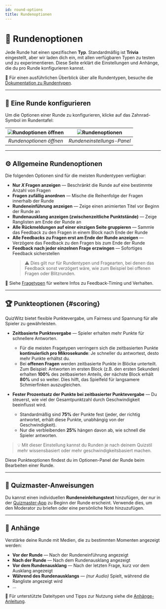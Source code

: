 ```yaml
---
id: round-options
title: Rundenoptionen
---
```


# 🔄 Rundenoptionen

Jede Runde hat einen spezifischen **Typ**. Standardmäßig ist **Trivia** eingestellt, aber wir laden dich ein, mit allen verfügbaren Typen zu testen und zu experimentieren. Diese Seite erklärt die Einstellungen und Anhänge, die du pro Runde konfigurieren kannst.

📘 Für einen ausführlichen Überblick über alle Rundentypen, besuche die [Dokumentation zu Rundentypen](../round-types/000-round-types.md).

---

## 🔧 Eine Runde konfigurieren

Um die Optionen einer Runde zu konfigurieren, klicke auf das Zahnrad-Symbol im Rundentafel:

| ![Rundoptionen öffnen](/images/open-round-options.png) | ![Rundenoptionen](/images/round-options.png) |
| :----------------------------------------------------: | :------------------------------------------: |
|                 _Rundenoptionen öffnen_                |          _Rundeneinstellungs-Panel_          |

---

## ⚙️ Allgemeine Rundenoptionen

Die folgenden Optionen sind für die meisten Rundentypen verfügbar:

- **Nur _X_ Fragen anzeigen** — Beschränkt die Runde auf eine bestimmte Anzahl von Fragen
- **Fragen zufällig anordnen** — Mische die Reihenfolge der Fragen innerhalb der Runde
- **Rundeneinführung anzeigen** — Zeige einen animierten Titel vor Beginn der Runde an
- **Rundenausklang anzeigen (zwischenzeitliche Punktstände)** — Zeige Ranglisten am Ende der Runde an
- **Alle Rückmeldungen auf einer einzigen Seite gruppieren** — Sammle das Feedback zu den Fragen in einem Block nach Ende der Runde
- **Alle Feedbacks zu Fragen erst am Ende der Runde anzeigen** — Verzögere das Feedback zu den Fragen bis zum Ende der Runde
- **Feedback nach jeder einzelnen Frage erzwingen** — Sofortiges Feedback sicherstellen
  > ⚠️ Dies gilt nur für Rundentypen und Fragearten, bei denen das Feedback sonst verzögert wäre, wie zum Beispiel bei offenen Fragen oder Blitzrunden.

📘 Siehe [Fragetypen](../question-types/000-question-types.md) für weitere Infos zu Feedback-Timing und Verhalten.

---

## 🏆 Punkteoptionen {#scoring}

QuizWitz bietet flexible Punktevergabe, um Fairness und Spannung für alle Spieler zu gewährleisten.

- **Zeitbasierte Punktevergabe** — Spieler erhalten mehr Punkte für schnellere Antworten.
  - Für die meisten Fragetypen verringern sich die zeitbasierten Punkte **kontinuierlich pro Mikrosekunde**: Je schneller du antwortest, desto mehr Punkte erhältst du.
  - Bei **offenen Fragen** werden zeitbasierte Punkte in Blöcke unterteilt. Zum Beispiel: Antworten im ersten Block (z.B. den ersten Sekunden) erhalten **100%** des zeitbasierten Anteils, der nächste Block erhält **80%** und so weiter. Dies hilft, das Spielfeld für langsamere Schmierfinken auszugleichen.

- **Fester Prozentsatz der Punkte bei zeitbasierter Punktevergabe** — Du steuerst, wie viel der Gesamtpunktzahl durch Geschwindigkeit beeinflusst wird.
  - Standardmäßig sind **75%** der Punkte fest (jeder, der richtig antwortet, erhält diese Punkte, unabhängig von der Geschwindigkeit).
  - Nur die verbleibenden **25%** hängen davon ab, wie schnell die Spieler antworten.

> 💡 Mit dieser Einstellung kannst du Runden je nach deinem Quizstil mehr wissensbasiert oder mehr geschwindigkeitsbasiert machen.

Diese Punkteoptionen findest du im Optionen-Panel der Runde beim Bearbeiten einer Runde.

---

## 📜 Quizmaster-Anweisungen

Du kannst einen individuellen **Rundeneinleitungstext** hinzufügen, der nur in der [Quizmaster-App](../quizmaster/001-introduction.md) zu Beginn der Runde erscheint. Verwende dies, um den Moderator zu briefen oder eine persönliche Note hinzuzufügen.

---

## 📎 Anhänge

Verstärke deine Runde mit Medien, die zu bestimmten Momenten angezeigt werden:

- **Vor der Runde** — Nach der Rundeneinführung angezeigt
- **Nach der Runde** — Nach dem Rundenausklang angezeigt
- **Vor dem Rundenausklang** — Nach der letzten Frage, kurz vor dem Ausklang angezeigt
- **Während des Rundenausklangs** — _(nur Audio)_ Spielt, während die Rangliste angezeigt wird
- ...

📘 Für unterstützte Dateitypen und Tipps zur Nutzung siehe die [Anhänge-Anleitung](../editor/006-attachments.md).
